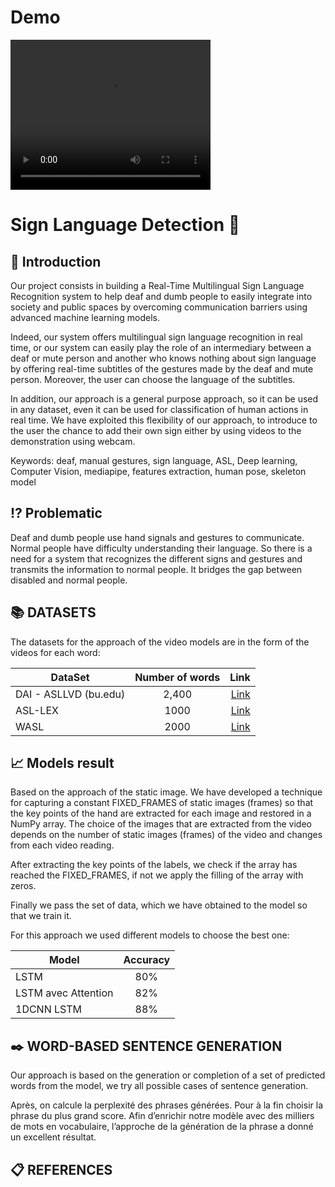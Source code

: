 # Demo 
<video width="320" height="240" controls>
  <source src="https://github.com/nour3467/Sign-Language-Recognition/blob/main/STATIC.mp4" type="video/mp4">
</video>


# Sign Language Detection :pinching_hand:

## :notebook_with_decorative_cover: Introduction 

Our project consists in building a Real-Time Multilingual Sign Language Recognition system to help deaf and dumb people to easily integrate into society and public spaces by overcoming communication barriers using advanced machine learning models.
	
Indeed, our system offers multilingual sign language recognition in real time, or our system can easily play the role of an intermediary between a deaf or mute person and another who knows nothing about sign language by offering real-time subtitles of the gestures made by the deaf and mute person. Moreover, the user can choose the language of the subtitles. 

In addition, our approach is a general purpose approach, so it can be used in any dataset, even it can be used for classification of human actions in real time. We have exploited this flexibility of our approach, to introduce to the user the chance to add their own sign either by using videos to the demonstration using webcam.



Keywords: deaf, manual gestures, sign language, ASL, Deep learning, Computer Vision, mediapipe, features extraction, human pose, skeleton model




## :interrobang: Problematic

Deaf and dumb people use hand signals and gestures to communicate. Normal people have difficulty understanding their language. So there is a need for a system that recognizes the different signs and gestures and transmits the information to normal people. It bridges the gap between disabled and normal people.

## :books: DATASETS

The datasets for the approach of the video models are in the form of the videos for each word:

| DataSet        | Number of words | Link  |
| ------------- |:-------------:| -----:|
| DAI - ASLLVD (bu.edu)| 2,400 | [Link](http://vlm1.uta.edu/~athitsos/asl_lexicon/) |
| ASL-LEX     | 1000      | [Link](https://asl-lex.org/visualization/)  |
| WASL | 2000      |  [Link](https://github.com/dxli94/WLASL)  |

## :chart_with_upwards_trend: Models result

Based on the approach of the static image. We have developed a technique for capturing a constant FIXED_FRAMES of static images (frames) so that the key points of the hand are extracted for each image and restored in a NumPy array. The choice of the images that are extracted from the video depends on the number of static images (frames) of the video and changes from each video reading.

After extracting the key points of the labels, we check if the array has reached the FIXED_FRAMES, if not we apply the filling of the array with zeros.

Finally we pass the set of data, which we have obtained to the model so that we train it.

For this approach we used different models to choose the best one: 


| Model        | Accuracy           |
| ------------- |:-------------:|
| LSTM      | 80%|
| LSTM avec Attention     | 82%     |
| 1DCNN LSTM | 88%      |


## :black_nib: WORD-BASED SENTENCE GENERATION

Our approach is based on the generation or completion of a set of predicted words from the model, we try all possible cases of sentence generation.

Après, on calcule la perplexité des phrases générées. Pour à la fin choisir la phrase du plus grand score. Afin d’enrichir notre modèle avec des milliers de mots en vocabulaire, l’approche de la génération de la phrase a donné un excellent résultat.

## 	:clipboard: REFERENCES


